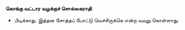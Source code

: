 **கொங்கு வட்டார வழக்குச் சொல்லகராதி**
- பிடிக்காது. இத்தன சோத்தப் போட்டு வெச்சிருக்கெ என்ற வவுறு கொள்ளாது.

